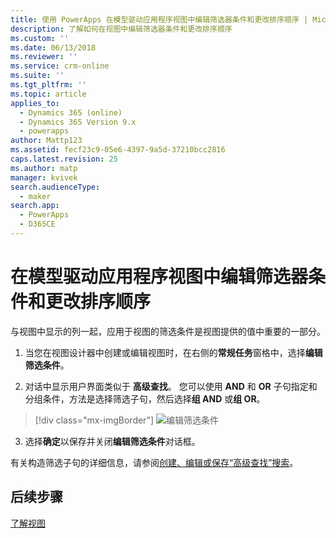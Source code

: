 ```yaml
---
title: 使用 PowerApps 在模型驱动应用程序视图中编辑筛选器条件和更改排序顺序 | MicrosoftDocs
description: 了解如何在视图中编辑筛选器条件和更改排序顺序
ms.custom: ''
ms.date: 06/13/2018
ms.reviewer: ''
ms.service: crm-online
ms.suite: ''
ms.tgt_pltfrm: ''
ms.topic: article
applies_to:
  - Dynamics 365 (online)
  - Dynamics 365 Version 9.x
  - powerapps
author: Mattp123
ms.assetid: fecf23c9-05e6-4397-9a5d-37210bcc2816
caps.latest.revision: 25
ms.author: matp
manager: kvivek
search.audienceType:
  - maker
search.app:
  - PowerApps
  - D365CE
---
```

# <a name="edit-filter-criteria-and-change-sort-order-in-model-driven-app-views"></a>在模型驱动应用程序视图中编辑筛选器条件和更改排序顺序

<a name="BKMK_EditFilterCriteria"></a>   

与视图中显示的列一起，应用于视图的筛选条件是视图提供的值中重要的一部分。  
  
1.  当您在视图设计器中创建或编辑视图时，在右侧的**常规任务**窗格中，选择**编辑筛选条件**。  
  
2.  对话中显示用户界面类似于 **高级查找**。 您可以使用 **AND** 和 **OR** 子句指定和分组条件，方法是选择筛选子句，然后选择**组 AND** 或**组 OR**。  

  > [!div class="mx-imgBorder"] 
  > ![编辑筛选条件](media/edit-filter-criteria.png)
  
3.  选择**确定**以保存并关闭**编辑筛选条件**对话框。  
  
 有关构造筛选子句的详细信息，请参阅[创建、编辑或保存“高级查找”搜索](https://docs.microsoft.com/dynamics365/customer-engagement/basics/save-advanced-find-search)。   
 
## <a name="next-steps"></a>后续步骤
[了解视图](create-edit-views.md)
